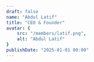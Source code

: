 ```yaml
---
draft: false
name: "Abdul Latif"
title: "CEO & Founder"
avatar: {
    src: "/members/latif.png",
    alt: "Abdul Latif"
}
publishDate: "2025-01-01 00:00"
---
```

